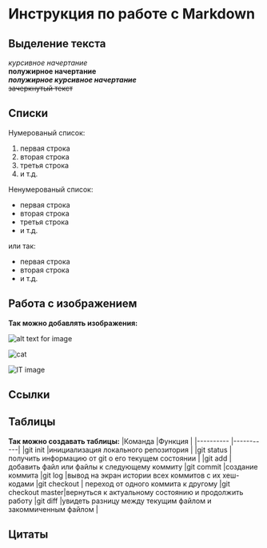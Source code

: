 # Инструкция по работе с Markdown

## Выделение текста
*курсивное начертание*\
**полужирное начертание**\
***полужирное курсивное начертание***\
~~зачеркнутый текст~~

## Списки
Нумерованый список:
1. первая строка
2. вторая строка
3. третья строка
4. и т.д.

Ненумерованый список:
* первая строка
* вторая строка
* третья строка
* и т.д.

или так:
- первая строка
- вторая строка
- и т.д.
## Работа с изображением
**Так можно добавлять изображения:**

![alt text for image](https://www.hostinger.com.ua/rukovodstva/wp-content/uploads/sites/8/2017/04/osnovnye-git-komandy.png)

![cat](https://avatarko.ru/img/kartinka/5/kot_ochki_4754.jpg)

![IT image](https://qph.fs.quoracdn.net/main-qimg-940c900e8182c523970b5c33738937c5)

## Ссылки

## Таблицы
**Так можно создавать таблицы:**
|Команда       |Функция    |
|----------    |-----------|
|git init      |инициализация локального репозитория      |
|git status    |получить информацию от git о его текущем состоянии   |
|git add       |добавить файл или файлы к следующему коммиту
|git commit    |создание коммита
|git log       |вывод на экран истории всех коммитов с их хеш-кодами
|git checkout  | переход от одного коммита к другому
|git checkout master|вернуться к актуальному состоянию и продолжить работу
|git diff      |увидеть разницу между текущим файлом и закоммиченным файлом
|

## Цитаты
